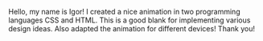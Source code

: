 Hello, my name is Igor!
I created a nice animation in two programming languages ​​CSS and HTML.
This is a good blank for implementing various design ideas.
Also adapted the animation for different devices!
Thank you!
